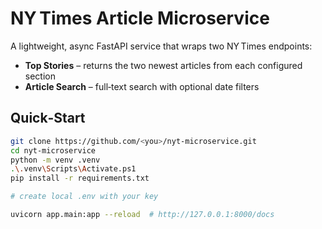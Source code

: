# NY Times Article Microservice

A lightweight, async FastAPI service that wraps two NY Times endpoints:

- **Top Stories** – returns the two newest articles from each configured section
- **Article Search** – full‑text search with optional date filters

## Quick‑Start

```bash
git clone https://github.com/<you>/nyt-microservice.git
cd nyt-microservice
python -m venv .venv
.\.venv\Scripts\Activate.ps1
pip install -r requirements.txt

# create local .env with your key

uvicorn app.main:app --reload  # http://127.0.0.1:8000/docs
```
